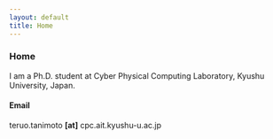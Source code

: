 ```yaml
---
layout: default
title: Home
---
```


### Home
I am a Ph.D. student at Cyber Physical Computing Laboratory, Kyushu University, Japan.
<!--
I am a Researcher at Fujitsu Laboratories Limited, Kawasaki, Japan.
-->

#### Email
teruo.tanimoto __[at]__ cpc.ait.kyushu-u.ac.jp
<!--
teruo.tanimoto __[at]__ gmail.com
-->
